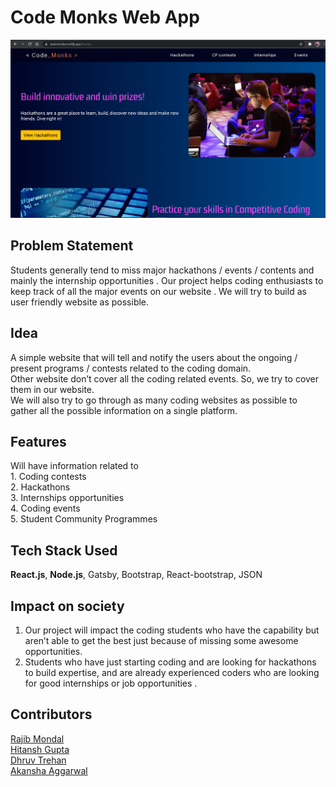 # Code Monks Web App  
  ![Home Page](images/codeMonks-homePage.png)  
  
## Problem Statement  
Students generally tend to miss major hackathons / events / contents and mainly the internship opportunities . Our project helps coding enthusiasts to keep track of all the major events on our website . We will try to build as user friendly website as possible.

## Idea  
A simple website that will tell and notify the users about the ongoing / present programs / contests related to the coding domain.  
Other website don’t cover all the coding related events. So, we  try to cover them in our website.  
We will also try to go through as many coding websites as possible to gather all the possible information on a single platform.

## Features
Will have information related to   
     1. Coding contests  
     2. Hackathons   
     3. Internships opportunities  
     4. Coding events  
     5. Student Community Programmes  


## Tech Stack Used  
**React.js**, **Node.js**, Gatsby, Bootstrap, React-bootstrap, JSON

## Impact on society  
 1. Our project will impact the coding students who have the capability but aren’t able to get the best just because of missing some awesome opportunities. 
 2. Students who have just starting coding and are looking for hackathons to build  expertise,  and are already experienced coders who are looking for good internships or job opportunities . 

## Contributors  
[Rajib Mondal](https://github.com/mondalraj)            
[Hitansh Gupta](https://github.com/Hitansh1G)            
[Dhruv Trehan](https://github.com/DhruvTrehan29)  
[Akansha Aggarwal](https://github.com/DhruvTrehan29)
